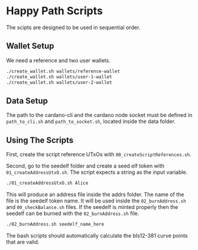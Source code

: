 # Happy Path Scripts

The scipts are designed to be used in sequential order.

## Wallet Setup

We need a reference and two user wallets.

```bash
./create_wallet.sh wallets/reference-wallet
./create_wallet.sh wallets/user-1-wallet
./create_wallet.sh wallets/user-2-wallet
```

## Data Setup

The path to the cardano-cli and the cardano node socket must be defined in `path_to_cli.sh` and `path_to_socket.sh`, located inside the data folder.

## Using The Scripts

First, create the script reference UTxOs with `00_createScriptReferences.sh`.

Second, go to the seedelf folder and create a seed elf token with `01_createAddressUtxO.sh`. The script expects a string as the input variable.

```bash
./01_createAddressUtxO.sh Alice
```

This will produce an address file inside the addrs folder. The name of the file is the seedelf token name. It will be used inside the `02_burnAddress.sh` and `00_checkBalance.sh` files. If the seedelf is minted properly then the seedelf can be burned with the `02_burnAddress.sh` file.

```bash
./02_burnAddress.sh seedelf_name_here
```

The bash scripts should automatically calculate the bls12-381 curve points that are valid.
